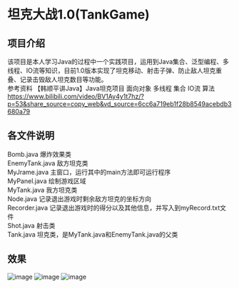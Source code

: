 
# 坦克大战1.0(TankGame)

## 项目介绍
该项目是本人学习Java的过程中一个实践项目，运用到Java集合、泛型编程、多线程、IO流等知识，目前1.0版本实现了坦克移动、射击子弹、防止敌人坦克重叠、记录击毁敌人坦克数目等功能。
<br />
参考资料 【韩顺平讲Java】Java坦克项目 面向对象 多线程 集合 IO流 算法 https://www.bilibili.com/video/BV1Ay4y1t7hz/?p=53&share_source=copy_web&vd_source=6cc6a719eb1f28b8549acebdb3680a79
## 各文件说明
Bomb.java   爆炸效果类<br />
EnemyTank.java   敌方坦克类<br />
MyJrame.java   主窗口，运行其中的main方法即可运行程序<br />
MyPanel.java   绘制游戏区域<br />
MyTank.java   我方坦克类<br />
Node.java   记录退出游戏时剩余敌方坦克的坐标方向<br />
Recorder.java   记录退出游戏时的得分以及其他信息，并写入到myRecord.txt文件<br />
Shot.java   射击类<br />
Tank.java   坦克类，是MyTank.java和EnemyTank.java的父类<br />

## 效果
![image](https://github.com/wangchen0925/TankGame/assets/124268522/35d36e81-ae2c-4148-bf90-dfed8869a7a8)
![image](https://github.com/wangchen0925/TankGame/assets/124268522/bb7ef26e-67d5-42cd-aec8-c31b7cacb113)
![image](https://github.com/wangchen0925/TankGame/assets/124268522/b1e693d3-d13c-4674-b591-3f8d9c9c8bdc)

